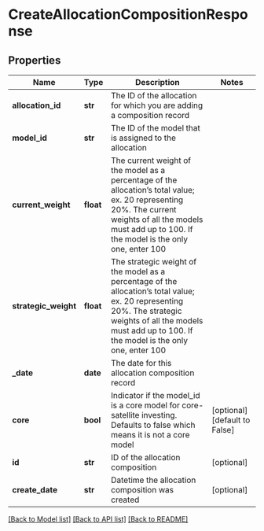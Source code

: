 # CreateAllocationCompositionResponse

## Properties
Name | Type | Description | Notes
------------ | ------------- | ------------- | -------------
**allocation_id** | **str** | The ID of the allocation for which you are adding a composition record | 
**model_id** | **str** | The ID of the model that is assigned to the allocation | 
**current_weight** | **float** | The current weight of the model as a percentage of the allocation’s total value; ex. 20 representing 20%. The current weights of all the models must add up to 100. If the model is the only one, enter 100 | 
**strategic_weight** | **float** | The strategic weight of the model as a percentage of the allocation’s total value; ex. 20 representing 20%. The strategic weights of all the models must add up to 100. If the model is the only one, enter 100 | 
**_date** | **date** | The date for this allocation composition record | 
**core** | **bool** | Indicator if the model_id is a core model for core-satellite investing. Defaults to false which means it is not a core model | [optional] [default to False]
**id** | **str** | ID of the allocation composition | [optional] 
**create_date** | **str** | Datetime the allocation composition was created | [optional] 

[[Back to Model list]](../README.md#documentation-for-models) [[Back to API list]](../README.md#documentation-for-api-endpoints) [[Back to README]](../README.md)



